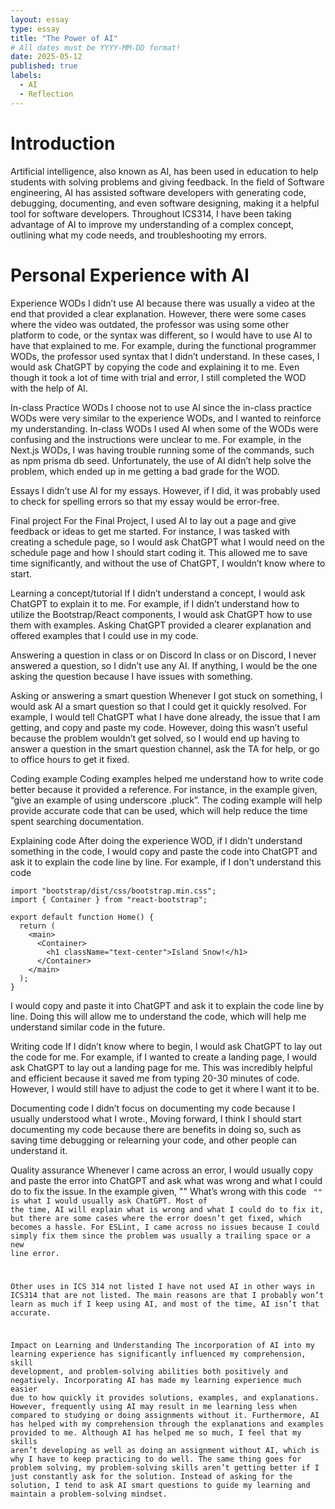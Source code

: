 ```yaml
---
layout: essay
type: essay
title: "The Power of AI" 
# All dates must be YYYY-MM-DD format!
date: 2025-05-12
published: true
labels:
  - AI
  - Reflection
---
```


# Introduction
Artificial intelligence, also known as AI, has been used in education to help students with solving problems and giving feedback. 
In the field of Software engineering, AI has assisted software developers with generating code, debugging, documenting, and even 
software designing, making it a helpful tool for software developers. Throughout ICS314, I have been taking advantage of AI to 
improve my understanding of a complex concept,  outlining what my code needs, and troubleshooting my errors. 

# Personal Experience with AI
Experience WODs 
I didn’t use AI because there was usually a video at the end that provided a clear explanation. However, there were some cases where the video was outdated, the professor was using some other platform to code, or the syntax was different, so I would have to use AI to have that explained to me. For example, during the functional programmer WODs, the professor used syntax that I didn’t understand. In these cases, I would ask ChatGPT by copying the code and explaining it to me. Even though it took a lot of time with trial and error, I still completed the WOD with the help of AI. 

In-class Practice WODs
I choose not to use AI since the in-class practice WODs were very similar to the experience WODs, and I wanted to reinforce my understanding. 
In-class WODs
I used AI when some of the WODs were confusing and the instructions were unclear to me. For example, in the Next.js WODs, I was having trouble running some of the commands, such as npm prisma db seed. Unfortunately, the use of AI didn’t help solve the problem, which ended up in me getting a bad grade for the WOD.

Essays
I didn’t use AI for my essays. However, if I did, it was probably used to check for spelling errors so that my essay would be error-free.

Final project
For the Final Project, I used AI to lay out a page and give feedback or ideas to get me started. For instance, I was tasked with creating a schedule page, so I would ask ChatGPT what I would need on the schedule page and how I should start coding it. This allowed me to save time significantly, and without the use of ChatGPT, I wouldn’t know where to start.

Learning a concept/tutorial
If I didn’t understand a concept, I would ask ChatGPT to explain it to me. For example, if I didn’t understand how to utilize the Bootstrap/React components, I would ask ChatGPT how to use them with examples. Asking ChatGPT provided a clearer explanation and offered examples that I could use in my code. 

Answering a question in class or on Discord
 In class or on Discord, I never answered a question, so I didn’t use any AI. If anything, I would be the one asking the question because I have issues with something.
 
Asking or answering a smart question
Whenever I got stuck on something, I would ask AI a smart question so that I could get it quickly resolved. For example, I would tell ChatGPT what I have done already, the issue that I am getting, and copy and paste my code. However, doing this wasn’t useful because the problem wouldn’t get solved, so I would end up having to answer a question in the smart question channel, ask the TA for help, or go to office hours to get it fixed. 

Coding example 
Coding examples helped me understand how to write code better because it provided a reference. For instance, in the example given, “give an example of using underscore .pluck”. The coding example will help provide accurate code that can be used, which will help reduce the time spent searching documentation. 

Explaining code
After doing the experience WOD, if I didn’t understand something in the code, I would copy and paste the code into ChatGPT and ask it to explain the code line by line. For example, if I don't understand this code 
```
import "bootstrap/dist/css/bootstrap.min.css";
import { Container } from "react-bootstrap";

export default function Home() {
  return (
    <main>
      <Container>
        <h1 className="text-center">Island Snow!</h1>
      </Container>
    </main>
  );
}
```
I would copy and paste it into ChatGPT and ask it to explain the code line by line. Doing this will allow me to understand the code, which will help me understand similar code in the future. 

Writing code
If I didn’t know where to begin, I would ask ChatGPT to lay out the code for me. For example, if I wanted to create a landing page, I would ask ChatGPT to lay out a landing page for me. This was incredibly helpful and efficient because it saved me from typing 20-30 minutes of code. However, I would still have to adjust the code to get it where I want it to be. 

Documenting code
I didn’t focus on documenting my code because I usually understood what I wrote., Moving forward, I think I should start documenting my code because there are benefits in doing so, such as saving time debugging or relearning your code, and other people can understand it.

Quality assurance
Whenever I came across an error, I would usually copy and paste the error into ChatGPT and ask what was wrong and what I could do to fix the issue. In the example given, "" What’s wrong with this code <code here> "" is what I would usually ask ChatGPT. Most of the time, AI will explain what is wrong and what I could do to fix it, but there are some cases where the error doesn’t get fixed, which becomes a hassle. For ESLint, I came across no issues because I could simply fix them since the problem was usually a trailing space or a new line error.

Other uses in ICS 314 not listed
I have not used AI in other ways in ICS314 that are not listed. The main reasons are that I probably won’t learn as much if I keep using AI, and most of the time, AI isn’t that accurate. 

Impact on Learning and Understanding
The incorporation of AI into my learning experience has significantly influenced my comprehension, skill development, and problem-solving abilities both positively and negatively. Incorporating AI has made my learning experience much easier due to how quickly it provides solutions, examples, and explanations. However, frequently using AI may result in me learning less when compared to studying or doing assignments without it. Furthermore, AI has helped with my comprehension through the explanations and examples provided to me. Although AI has helped me so much, I feel that my skills aren’t developing as well as doing an assignment without AI, which is why I have to keep practicing to do well. The same thing goes for problem solving, my problem-solving skills aren’t getting better if I just constantly ask for the solution. Instead of asking for the solution, I tend to ask AI smart questions to guide my learning and maintain a problem-solving mindset. 

